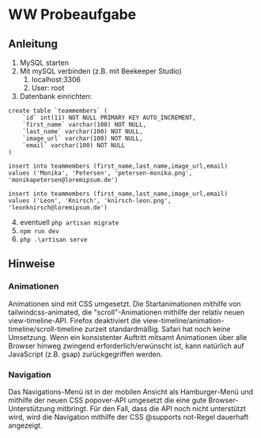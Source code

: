 # WW Probeaufgabe

## Anleitung

1. MySQL starten
2. Mit mySQL verbinden (z.B. mit Beekeeper Studio)
   1. localhost:3306
   2. User: root
3. Datenbank einrichten:
```mysql
create table `teammembers` (
	`id` int(11) NOT NULL PRIMARY KEY AUTO_INCREMENT,
	`first_name` varchar(100) NOT NULL,
	`last_name` varchar(100) NOT NULL,
	`image_url` varchar(100) NOT NULL,
	`email` varchar(100) NOT NULL
)
```
```mysql
insert into teammembers (first_name,last_name,image_url,email)
values ('Monika', 'Petersen', 'petersen-monika.png', 'monikapetersen@loremipsum.de')
```
```mysql
insert into teammembers (first_name,last_name,image_url,email)
values ('Leon', 'Knirsch', 'knirsch-leon.png', 'leonknirsch@loremipsum.de')
```
4. eventuell `php artisan migrate`
5. `npm run dev`
6. `php .\artisan serve`

## Hinweise

### Animationen
Animationen sind mit CSS umgesetzt. Die Startanimationen mithilfe von tailwindcss-animated, die "scroll"-Animationen mithilfe der relativ neuen view-timeline-API.
Firefox deaktiviert die view-timeline/animation-timeline/scroll-timeline zurzeit standardmäßig. Safari hat noch keine Umsetzung. Wenn ein konsistenter Auftritt mitsamt Animationen über alle Browser hinweg zwingend erforderlich/erwünscht ist, kann natürlich auf JavaScript (z.B. gsap) zurückgegriffen werden.

### Navigation
Das Navigations-Menü ist in der mobilen Ansicht als Hamburger-Menü und mithilfe der neuen CSS popover-API umgesetzt die eine gute Browser-Unterstützung mitbringt. Für den Fall, dass die API noch nicht unterstützt wird, wird die Navigation mithilfe der CSS @supports not-Regel dauerhaft angezeigt.